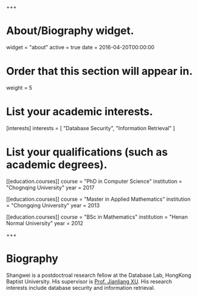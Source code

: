 +++
# About/Biography widget.
widget = "about"
active = true
date = 2016-04-20T00:00:00

# Order that this section will appear in.
weight = 5

# List your academic interests.
[interests]
  interests = [
    "Database Security",
    "Information Retrieval"
  ]

# List your qualifications (such as academic degrees).
[[education.courses]]
  course = "PhD in Computer Science"
  institution = "Chognqing University"
  year = 2017

[[education.courses]]
  course = "Master in Applied Mathematics"
  institution = "Chongqing University"
  year = 2013

[[education.courses]]
  course = "BSc in Mathematics"
  institution = "Henan Normal University"
  year = 2012
 
+++

# Biography

Shangwei is a postdoctroal research fellow at the Database Lab, HongKong Baptist University. His supervisor is [Prof. Jianliang XU](http://www.comp.hkbu.edu.hk/~xujl/). His research interests include database security and information retrieval.
